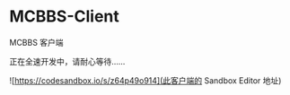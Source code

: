 # MCBBS-Client

MCBBS 客户端

正在全速开发中，请耐心等待……

![https://codesandbox.io/s/z64p49o914](此客户端的 Sandbox Editor 地址)